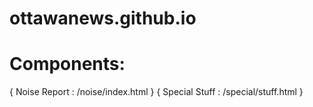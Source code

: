 # ottawanews.github.io
#
# Components:
{ Noise Report : /noise/index.html }
{ Special Stuff : /special/stuff.html }